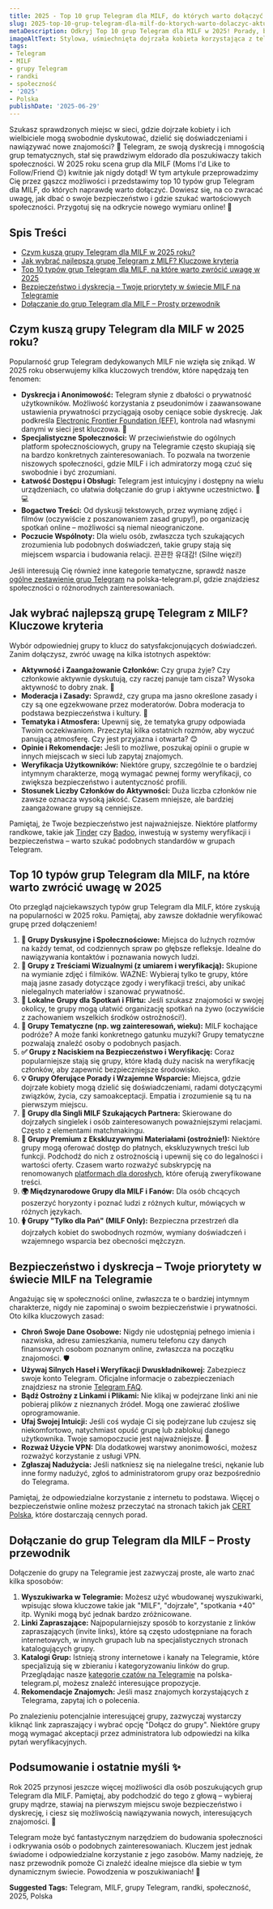 ```yaml
---
title: 2025 - Top 10 grup Telegram dla MILF, do których warto dołączyć (Aktualizacja 2025)
slug: 2025-top-10-grup-telegram-dla-milf-do-ktorych-warto-dolaczyc-aktualizacja-2025
metaDescription: Odkryj Top 10 grup Telegram dla MILF w 2025! Porady, bezpieczeństwo i najlepsze społeczności dla dojrzałych. Dołącz do dyskusji i znajdź coś dla siebie!
imageAltText: Stylowa, uśmiechnięta dojrzała kobieta korzystająca z telefonu, symbolizująca grupy Telegram dla MILF.
tags:
- Telegram
- MILF
- grupy Telegram
- randki
- społeczność
- '2025'
- Polska
publishDate: '2025-06-29'
---
```


Szukasz sprawdzonych miejsc w sieci, gdzie dojrzałe kobiety i ich wielbiciele mogą swobodnie dyskutować, dzielić się doświadczeniami i nawiązywać nowe znajomości? 🤔 Telegram, ze swoją dyskrecją i mnogością grup tematycznych, stał się prawdziwym eldorado dla poszukiwaczy takich społeczności. W 2025 roku scena grup dla MILF (Moms I'd Like to Follow/Friend 😉) kwitnie jak nigdy dotąd! W tym artykule przeprowadzimy Cię przez gąszcz możliwości i przedstawimy top 10 typów grup Telegram dla MILF, do których naprawdę warto dołączyć. Dowiesz się, na co zwracać uwagę, jak dbać o swoje bezpieczeństwo i gdzie szukać wartościowych społeczności. Przygotuj się na odkrycie nowego wymiaru online! 🚀

## Spis Treści

- [Czym kuszą grupy Telegram dla MILF w 2025 roku?](#czym-kusza-grupy-telegram-dla-milf-w-2025-roku)
- [Jak wybrać najlepszą grupę Telegram z MILF? Kluczowe kryteria](#jak-wybrac-najlepsza-grupe-telegram-z-milf-kluczowe-kryteria)
- [Top 10 typów grup Telegram dla MILF, na które warto zwrócić uwagę w 2025](#top-10-typow-grup-telegram-dla-milf-na-ktore-warto-zwrocic-uwage-w-2025)
- [Bezpieczeństwo i dyskrecja – Twoje priorytety w świecie MILF na Telegramie](#bezpieczenstwo-i-dyskrecja--twoje-priorytety-w-swiecie-milf-na-telegramie)
- [Dołączanie do grup Telegram dla MILF – Prosty przewodnik](#dolaczanie-do-grup-telegram-dla-milf--prosty-przewodnik)

## Czym kuszą grupy Telegram dla MILF w 2025 roku?

Popularność grup Telegram dedykowanych MILF nie wzięła się znikąd. W 2025 roku obserwujemy kilka kluczowych trendów, które napędzają ten fenomen:

*   **Dyskrecja i Anonimowość:** Telegram słynie z dbałości o prywatność użytkowników. Możliwość korzystania z pseudonimów i zaawansowane ustawienia prywatności przyciągają osoby ceniące sobie dyskrecję. Jak podkreśla [Electronic Frontier Foundation (EFF)](https://www.eff.org/issues/privacy), kontrola nad własnymi danymi w sieci jest kluczowa. 🤫
*   **Specjalistyczne Społeczności:** W przeciwieństwie do ogólnych platform społecznościowych, grupy na Telegramie często skupiają się na bardzo konkretnych zainteresowaniach. To pozwala na tworzenie niszowych społeczności, gdzie MILF i ich admiratorzy mogą czuć się swobodnie i być zrozumiani.
*   **Łatwość Dostępu i Obsługi:** Telegram jest intuicyjny i dostępny na wielu urządzeniach, co ułatwia dołączanie do grup i aktywne uczestnictwo. 📱💻
*   **Bogactwo Treści:** Od dyskusji tekstowych, przez wymianę zdjęć i filmów (oczywiście z poszanowaniem zasad grupy!), po organizację spotkań online – możliwości są niemal nieograniczone.
*   **Poczucie Wspólnoty:** Dla wielu osób, zwłaszcza tych szukających zrozumienia lub podobnych doświadczeń, takie grupy stają się miejscem wsparcia i budowania relacji. 끈끈한 유대감! (Silne więzi!)

Jeśli interesują Cię również inne kategorie tematyczne, sprawdź nasze [ogólne zestawienie grup Telegram](/grupy) na polska-telegram.pl, gdzie znajdziesz społeczności o różnorodnych zainteresowaniach.

## Jak wybrać najlepszą grupę Telegram z MILF? Kluczowe kryteria

Wybór odpowiedniej grupy to klucz do satysfakcjonujących doświadczeń. Zanim dołączysz, zwróć uwagę na kilka istotnych aspektów:

*   **Aktywność i Zaangażowanie Członków:** Czy grupa żyje? Czy członkowie aktywnie dyskutują, czy raczej panuje tam cisza? Wysoka aktywność to dobry znak. 👀
*   **Moderacja i Zasady:** Sprawdź, czy grupa ma jasno określone zasady i czy są one egzekwowane przez moderatorów. Dobra moderacja to podstawa bezpieczeństwa i kultury. 📜
*   **Tematyka i Atmosfera:** Upewnij się, że tematyka grupy odpowiada Twoim oczekiwaniom. Przeczytaj kilka ostatnich rozmów, aby wyczuć panującą atmosferę. Czy jest przyjazna i otwarta? 😊
*   **Opinie i Rekomendacje:** Jeśli to możliwe, poszukaj opinii o grupie w innych miejscach w sieci lub zapytaj znajomych.
*   **Weryfikacja Użytkowników:** Niektóre grupy, szczególnie te o bardziej intymnym charakterze, mogą wymagać pewnej formy weryfikacji, co zwiększa bezpieczeństwo i autentyczność profili.
*   **Stosunek Liczby Członków do Aktywności:** Duża liczba członków nie zawsze oznacza wysoką jakość. Czasem mniejsze, ale bardziej zaangażowane grupy są cenniejsze.

Pamiętaj, że Twoje bezpieczeństwo jest najważniejsze. Niektóre platformy randkowe, takie jak [Tinder](https://tinder.com/) czy [Badoo](https://badoo.com/), inwestują w systemy weryfikacji i bezpieczeństwa – warto szukać podobnych standardów w grupach Telegram.

## Top 10 typów grup Telegram dla MILF, na które warto zwrócić uwagę w 2025

Oto przegląd najciekawszych typów grup Telegram dla MILF, które zyskują na popularności w 2025 roku. Pamiętaj, aby zawsze dokładnie weryfikować grupę przed dołączeniem!

1.  **💬 Grupy Dyskusyjne i Społecznościowe:** Miejsca do luźnych rozmów na każdy temat, od codziennych spraw po głębsze refleksje. Idealne do nawiązywania kontaktów i poznawania nowych ludzi.
2.  **📸 Grupy z Treściami Wizualnymi (z umiarem i weryfikacją):** Skupione na wymianie zdjęć i filmików. WAŻNE: Wybieraj tylko te grupy, które mają jasne zasady dotyczące zgody i weryfikacji treści, aby unikać nielegalnych materiałów i szanować prywatność.
3.  **📍 Lokalne Grupy dla Spotkań i Flirtu:** Jeśli szukasz znajomości w swojej okolicy, te grupy mogą ułatwić organizację spotkań na żywo (oczywiście z zachowaniem wszelkich środków ostrożności!).
4.  **🎨 Grupy Tematyczne (np. wg zainteresowań, wieku):** MILF kochające podróże? A może fanki konkretnego gatunku muzyki? Grupy tematyczne pozwalają znaleźć osoby o podobnych pasjach.
5.  **✅ Grupy z Naciskiem na Bezpieczeństwo i Weryfikację:** Coraz popularniejsze stają się grupy, które kładą duży nacisk na weryfikację członków, aby zapewnić bezpieczniejsze środowisko.
6.  **💡 Grupy Oferujące Porady i Wzajemne Wsparcie:** Miejsca, gdzie dojrzałe kobiety mogą dzielić się doświadczeniami, radami dotyczącymi związków, życia, czy samoakceptacji. Empatia i zrozumienie są tu na pierwszym miejscu.
7.  **💖 Grupy dla Singli MILF Szukających Partnera:** Skierowane do dojrzałych singielek i osób zainteresowanych poważniejszymi relacjami. Często z elementami matchmakingu.
8.  **💎 Grupy Premium z Ekskluzywnymi Materiałami (ostrożnie!):** Niektóre grupy mogą oferować dostęp do płatnych, ekskluzywnych treści lub funkcji. Podchodź do nich z ostrożnością i upewnij się co do legalności i wartości oferty. Czasem warto rozważyć subskrypcję na renomowanych [platformach dla dorosłych](https://pl.wikipedia.org/wiki/Pornografia_internetowa), które oferują zweryfikowane treści.
9.  **🌍 Międzynarodowe Grupy dla MILF i Fanów:** Dla osób chcących poszerzyć horyzonty i poznać ludzi z różnych kultur, mówiących w różnych językach.
10. **🚺 Grupy "Tylko dla Pań" (MILF Only):** Bezpieczna przestrzeń dla dojrzałych kobiet do swobodnych rozmów, wymiany doświadczeń i wzajemnego wsparcia bez obecności mężczyzn.

## Bezpieczeństwo i dyskrecja – Twoje priorytety w świecie MILF na Telegramie

Angażując się w społeczności online, zwłaszcza te o bardziej intymnym charakterze, nigdy nie zapominaj o swoim bezpieczeństwie i prywatności. Oto kilka kluczowych zasad:

*   **Chroń Swoje Dane Osobowe:** Nigdy nie udostępniaj pełnego imienia i nazwiska, adresu zamieszkania, numeru telefonu czy danych finansowych osobom poznanym online, zwłaszcza na początku znajomości. 🛡️
*   **Używaj Silnych Haseł i Weryfikacji Dwuskładnikowej:** Zabezpiecz swoje konto Telegram. Oficjalne informacje o zabezpieczeniach znajdziesz na stronie [Telegram FAQ](https://telegram.org/faq#security).
*   **Bądź Ostrożny z Linkami i Plikami:** Nie klikaj w podejrzane linki ani nie pobieraj plików z nieznanych źródeł. Mogą one zawierać złośliwe oprogramowanie.
*   **Ufaj Swojej Intuicji:** Jeśli coś wydaje Ci się podejrzane lub czujesz się niekomfortowo, natychmiast opuść grupę lub zablokuj danego użytkownika. Twoje samopoczucie jest najważniejsze. 💯
*   **Rozważ Użycie VPN:** Dla dodatkowej warstwy anonimowości, możesz rozważyć korzystanie z usługi VPN.
*   **Zgłaszaj Nadużycia:** Jeśli natkniesz się na nielegalne treści, nękanie lub inne formy nadużyć, zgłoś to administratorom grupy oraz bezpośrednio do Telegrama.

Pamiętaj, że odpowiedzialne korzystanie z internetu to podstawa. Więcej o bezpieczeństwie online możesz przeczytać na stronach takich jak [CERT Polska](https://www.cert.pl/ouch/), które dostarczają cennych porad.

## Dołączanie do grup Telegram dla MILF – Prosty przewodnik

Dołączenie do grupy na Telegramie jest zazwyczaj proste, ale warto znać kilka sposobów:

1.  **Wyszukiwarka w Telegramie:** Możesz użyć wbudowanej wyszukiwarki, wpisując słowa kluczowe takie jak "MILF", "dojrzałe", "spotkania +40" itp. Wyniki mogą być jednak bardzo zróżnicowane.
2.  **Linki Zapraszające:** Najpopularniejszy sposób to korzystanie z linków zapraszających (invite links), które są często udostępniane na forach internetowych, w innych grupach lub na specjalistycznych stronach katalogujących grupy.
3.  **Katalogi Grup:** Istnieją strony internetowe i kanały na Telegramie, które specjalizują się w zbieraniu i kategoryzowaniu linków do grup. Przeglądając nasze [kategorie czatów na Telegramie](/czaty) na polska-telegram.pl, możesz znaleźć interesujące propozycje.
4.  **Rekomendacje Znajomych:** Jeśli masz znajomych korzystających z Telegrama, zapytaj ich o polecenia.

Po znalezieniu potencjalnie interesującej grupy, zazwyczaj wystarczy kliknąć link zapraszający i wybrać opcję "Dołącz do grupy". Niektóre grupy mogą wymagać akceptacji przez administratora lub odpowiedzi na kilka pytań weryfikacyjnych.

## Podsumowanie i ostatnie myśli ✨

Rok 2025 przynosi jeszcze więcej możliwości dla osób poszukujących grup Telegram dla MILF. Pamiętaj, aby podchodzić do tego z głową – wybieraj grupy mądrze, stawiaj na pierwszym miejscu swoje bezpieczeństwo i dyskrecję, i ciesz się możliwością nawiązywania nowych, interesujących znajomości. 🥳

Telegram może być fantastycznym narzędziem do budowania społeczności i odkrywania osób o podobnych zainteresowaniach. Kluczem jest jednak świadome i odpowiedzialne korzystanie z jego zasobów. Mamy nadzieję, że nasz przewodnik pomoże Ci znaleźć idealne miejsce dla siebie w tym dynamicznym świecie. Powodzenia w poszukiwaniach! 💖




**Suggested Tags:**
Telegram, MILF, grupy Telegram, randki, społeczność, 2025, Polska
